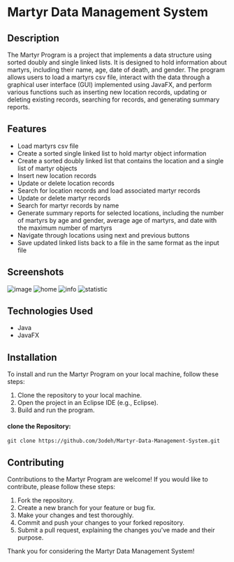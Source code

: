 # Martyr Data Management System

## Description
The Martyr Program is a project that implements a data structure using sorted doubly and single linked lists. It is designed to hold information about martyrs, including their name, age, date of death, and gender. The program allows users to load a martyrs csv file, interact with the data through a graphical user interface (GUI) implemented using JavaFX, and perform various functions such as inserting new location records, updating or deleting existing records, searching for records, and generating summary reports.



## Features

- Load martyrs csv file
- Create a sorted single linked list to hold martyr object information
- Create a sorted doubly linked list that contains the location and a single list of martyr objects
- Insert new location records
- Update or delete location records
- Search for location records and load associated martyr records
- Update or delete martyr records
- Search for martyr records by name
- Generate summary reports for selected locations, including the number of martyrs by age and gender, average age of martyrs, and date with the maximum number of martyrs
- Navigate through locations using next and previous buttons
- Save updated linked lists back to a file in the same format as the input file

## Screenshots
![image](https://github.com/3odeh/Martyr-Data-Management-System/assets/111912140/a9c1badf-e555-4ee4-a9b5-5f4742037a86)
![home](https://github.com/3odeh/Martyr-Data-Management-System/assets/111912140/1b6cb396-12e7-49ee-8557-30dbb45970cc)
![info](https://github.com/3odeh/Martyr-Data-Management-System/assets/111912140/4007bf93-5e1f-4eef-b1f0-b4cfcf81299b)
![statistic](https://github.com/3odeh/Martyr-Data-Management-System/assets/111912140/912532b9-840b-421d-8255-9a5140c168f6)

## Technologies Used
- Java
- JavaFX

## Installation

To install and run the Martyr Program on your local machine, follow these steps:

1. Clone the repository to your local machine.
2. Open the project in an Eclipse IDE (e.g., Eclipse).
3. Build and run the program.

#### clone the Repository:

```shell
git clone https://github.com/3odeh/Martyr-Data-Management-System.git
```

## Contributing

Contributions to the Martyr Program are welcome! If you would like to contribute, please follow these steps:

1. Fork the repository.
2. Create a new branch for your feature or bug fix.
3. Make your changes and test thoroughly.
4. Commit and push your changes to your forked repository.
5. Submit a pull request, explaining the changes you've made and their purpose.

Thank you for considering the Martyr Data Management System!
